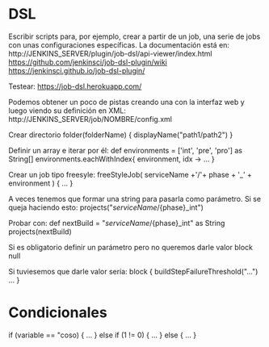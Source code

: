 # DSL
Escribir scripts para, por ejemplo, crear a partir de un job, una serie de jobs con unas configuraciones específicas.
La documentación está en: http://JENKINS_SERVER/plugin/job-dsl/api-viewer/index.html
https://github.com/jenkinsci/job-dsl-plugin/wiki
https://jenkinsci.github.io/job-dsl-plugin/

Testear: https://job-dsl.herokuapp.com/

Podemos obtener un poco de pistas creando una con la interfaz web y luego viendo su definición en XML:
http://JENKINS_SERVER/job/NOMBRE/config.xml

Crear directorio
folder(folderName) {
  displayName("path1/path2")
}

Definir un array e iterar por él:
def environments = ['int', 'pre', 'pro'] as String[]
environments.eachWithIndex{ environment, idx ->
  ...
}

Crear un job tipo freesyle:
freeStyleJob( serviceName +'/'+ phase + '_' + environment ) { ... }




A veces tenemos que formar una string para pasarla como parámetro. Si se queja haciendo esto:
projects("${serviceName}/${phase}_int")

Probar con:
def nextBuild = "${serviceName}/${phase}_int" as String
projects(nextBuild)



Si es obligatorio definir un parámetro pero no queremos darle valor
block null

Si tuviesemos que darle valor sería:
block {
  buildStepFailureThreshold("...")
  ...
}


# Condicionales
if (variable == "coso) {
  ...
} else if (1 != 0) {
  ...
} else {
  ...
}
